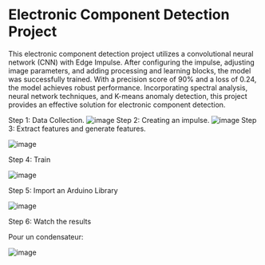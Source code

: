 # Electronic Component Detection Project

This electronic component detection project utilizes a convolutional neural network (CNN) with Edge Impulse. After configuring the impulse, adjusting image parameters, and adding processing and learning blocks, the model was successfully trained. With a precision score of 90% and a loss of 0.24, the model achieves robust performance. Incorporating spectral analysis, neural network techniques, and K-means anomaly detection, this project provides an effective solution for electronic component detection.

Step 1: Data Collection.
![image](https://github.com/saidg78/projet_4/assets/148437845/93bc8376-629c-49ab-a1e9-1b42e249e659)
Step 2: Creating an impulse. 
![image](https://github.com/saidg78/projet_4/assets/148437845/5c6afeaa-d798-4c2c-b4e5-ee428489ca78)
Step 3: Extract features and generate features.


![image](https://github.com/saidg78/projet_4/assets/148437845/c473d90a-c25f-4717-a81b-acd25f1599f0)

Step 4: Train

![image](https://github.com/saidg78/projet_4/assets/148437845/ceb20c1f-6652-4975-85fc-13d3c128a698)

Step 5: Import an Arduino Library


![image](https://github.com/saidg78/projet_4/assets/148437845/3bffe175-a781-4ec3-9080-cd56201e323a)

Step 6: Watch the results


Pour un condensateur:

![image](https://github.com/saidg78/projet_4/assets/148437845/57ab6e07-390c-4279-9d0d-32d6793867d9)



